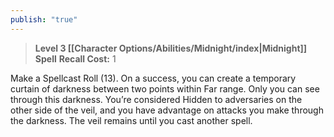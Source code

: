 ```yaml
---
publish: "true"
---
```

> **Level 3 [[Character Options/Abilities/Midnight/index|Midnight]] Spell**
> **Recall Cost:** 1

Make a Spellcast Roll (13). On a success, you can create a temporary curtain of darkness between two points within Far range. Only you can see through this darkness. You’re considered Hidden to adversaries on the other side of the veil, and you have advantage on attacks you make through the darkness. The veil remains until you cast another spell.
